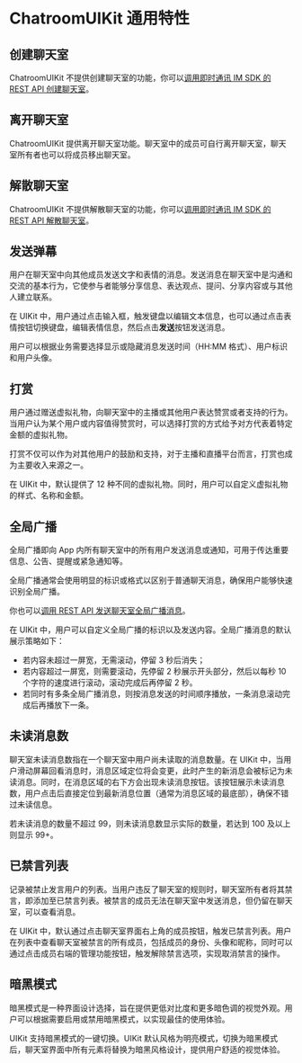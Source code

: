# ChatroomUIKit 通用特性

<Toc />

## 创建聊天室  

ChatroomUIKit 不提供创建聊天室的功能，你可以[调用即时通讯 IM SDK 的 REST API 创建聊天室](/document/server-side/chatroom.html#创建聊天室)。

<ImageGallery>
  <ImageItem src="/images/uikit/chatroomfeature/chatroom_create.png" title="聊天室创建" />
</ImageGallery>

## 离开聊天室

ChatroomUIKit 提供离开聊天室功能。聊天室中的成员可自行离开聊天室，聊天室所有者也可以将成员移出聊天室。

<ImageGallery>
  <ImageItem src="/images/uikit/chatroomfeature/chatroom_create.png" title="聊天室创建" />
  <ImageItem src="/images/uikit/chatroomfeature/chatroom_destroy.png" title="聊天室销毁" />
  <ImageItem src="/images/uikit/chatroomfeature/chatroom_create.png" title="聊天室创建" />
  <ImageItem src="/images/uikit/chatroomfeature/chatroom_destroy.png" title="聊天室销毁" />
  <ImageItem src="/images/uikit/chatroomfeature/chatroom_create.png" title="聊天室创建" />
  <ImageItem src="/images/uikit/chatroomfeature/chatroom_destroy.png" title="聊天室销毁" />
</ImageGallery>


## 解散聊天室

ChatroomUIKit 不提供解散聊天室的功能，你可以[调用即时通讯 IM SDK 的 REST API 解散聊天室](/document/server-side/chatroom.html#解散聊天室)。

<ImageGallery>
  <ImageItem src="/images/uikit/chatroomfeature/chatroom_destroy.png" title="解散聊天室" />
</ImageGallery>

## 发送弹幕

用户在聊天室中向其他成员发送文字和表情的消息。发送消息在聊天室中是沟通和交流的基本行为，它使参与者能够分享信息、表达观点、提问、分享内容或与其他人建立联系。

在 UIKit 中，用户通过点击输入框，触发键盘以编辑文本信息，也可以通过点击表情按钮切换键盘，编辑表情信息，然后点击**发送**按钮发送消息。

用户可以根据业务需要选择显示或隐藏消息发送时间（HH:MM 格式）、用户标识和用户头像。

<ImageGallery>
  <ImageItem src="/images/uikit/chatroomfeature/barrage_send.png" title="发送弹幕" />
</ImageGallery>

## 打赏

用户通过赠送虚拟礼物，向聊天室中的主播或其他用户表达赞赏或者支持的行为。当用户认为某个用户或内容值得赞赏时，可以选择打赏的方式给予对方代表着特定金额的虚拟礼物。

打赏不仅可以作为对其他用户的鼓励和支持，对于主播和直播平台而言，打赏也成为主要收入来源之一。

在 UIKit 中，默认提供了 12 种不同的虚拟礼物。同时，用户可以自定义虚拟礼物的样式、名称和金额。

<ImageGallery>
  <ImageItem src="/images/uikit/chatroomfeature/gift.png " title="打赏" />
</ImageGallery>

## 全局广播

全局广播即向 App 内所有聊天室中的所有用户发送消息或通知，可用于传达重要信息、公告、提醒或紧急通知等。

全局广播通常会使用明显的标识或格式以区别于普通聊天消息，确保用户能够快速识别全局广播。

你也可以[调用 REST API 发送聊天室全局广播消息](/document/server-side/message_chatroom.html#发送聊天室全局广播消息)。

在 UIKit 中，用户可以自定义全局广播的标识以及发送内容。全局广播消息的默认展示策略如下：

- 若内容未超过一屏宽，无需滚动，停留 3 秒后消失； 
- 若内容超过一屏宽，则需要滚动，先停留 2 秒展示开头部分，然后以每秒 10 个字符的速度进行滚动，滚动完成后再停留 2 秒。
- 若同时有多条全局广播消息，则按消息发送的时间顺序播放，一条消息滚动完成后再播放下一条。

<ImageGallery>
  <ImageItem src="/images/uikit/chatroomfeature/global_broadcast.png" title="全局广播" />
</ImageGallery>

## 未读消息数

聊天室未读消息数指在一个聊天室中用户尚未读取的消息数量。在 UIKit 中，当用户滑动屏幕回看消息时，消息区域定位将会变更，此时产生的新消息会被标记为未读消息。同时，在消息区域的右下方会出现未读消息按钮。该按钮展示未读消息数，用户点击后直接定位到最新消息位置（通常为消息区域的最底部），确保不错过未读信息。

若未读消息的数量不超过 99，则未读消息数显示实际的数量，若达到 100 及以上则显示 99+。

<ImageGallery>
  <ImageItem src="/images/uikit/chatroomfeature/message_unread.png" title="未读消息数" />
</ImageGallery>

## 已禁言列表

记录被禁止发言用户的列表。当用户违反了聊天室的规则时，聊天室所有者将其禁言，即添加至已禁言列表。被禁言的成员无法在聊天室中发送消息，但仍留在聊天室，可以查看消息。

在 UIKit 中，默认通过点击聊天室界面右上角的成员按钮，触发已禁言列表。用户在列表中查看聊天室被禁言的所有成员，包括成员的身份、头像和昵称，同时可以通过点击成员右端的管理功能按钮，触发解除禁言选项，实现取消禁言的操作。

<ImageGallery>
  <ImageItem src="/images/uikit/chatroomfeature/mute_list.png" title="已禁言列表" />
</ImageGallery>


## 暗黑模式

暗黑模式是一种界面设计选择，旨在提供更低对比度和更多暗色调的视觉外观。用户可以根据需要启用或禁用暗黑模式，以实现最佳的使用体验。

UIKit 支持暗黑模式的一键切换。UIKit 默认风格为明亮模式，切换为暗黑模式后，聊天室界面中所有元素将替换为暗黑风格设计，提供用户舒适的视觉体验。

<ImageGallery>
  <ImageItem src="/images/uikit/chatroomfeature/dark_mode.png" title="暗黑模式" />
</ImageGallery>





